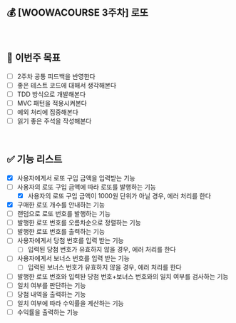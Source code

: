 ## 💰 [WOOWACOURSE 3주차] 로또

<br>

## 🌟 이번주 목표

- [ ] 2주차 공통 피드백을 반영한다
- [ ] 좋은 테스트 코드에 대해서 생각해본다
- [ ] TDD 방식으로 개발해본다
- [ ] MVC 패턴을 적용시켜본다
- [ ] 예외 처리에 집중해본다
- [ ] 읽기 좋은 주석을 작성해본다

<br>

## ✅ 기능 리스트

- [x] 사용자에게서 로또 구입 금액을 입력받는 기능
- [ ] 사용자의 로또 구입 금액에 따라 로또를 발행하는 기능
	- [x] 사용자의 로또 구입 금액이 1000원 단위가 아닐 경우, 에러 처리를 한다
- [x] 구매한 로또 개수를 안내하는 기능
- [ ] 랜덤으로 로또 번호를 발행하는 기능
- [ ] 발행한 로또 번호를 오름차순으로 정렬하는 기능
- [ ] 발행한 로또 번호를 출력하는 기능
- [ ] 사용자에게서 당첨 번호를 입력 받는 기능
	- [ ] 입력된 당첨 번호가 유효하지 않을 경우, 에러 처리를 한다
- [ ] 사용자에게서 보너스 번호를 입력 받는 기능
	- [ ] 입력된 보너스 번호가 유효하지 않을 경우, 에러 처리를 한다
- [ ] 발행한 로또 번호와 입력돤 당첨 번호+보너스 번호와의 일치 여부를 검사하는 기능
- [ ] 일치 여부를 판단하는 기능
- [ ] 당첨 내역을 출력하는 기능
- [ ] 일치 여부에 따라 수익률을 계산하는 기능
- [ ] 수익률을 출력하는 기능